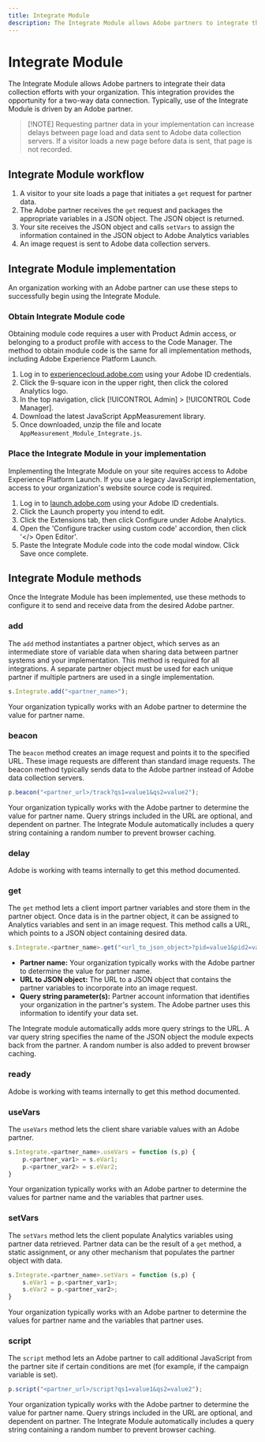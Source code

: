 ```yaml
---
title: Integrate Module
description: The Integrate Module allows Adobe partners to integrate their data collection efforts with your organization.
---
```


# Integrate Module

The Integrate Module allows Adobe partners to integrate their data collection efforts with your organization. This integration provides the opportunity for a two-way data connection. Typically, use of the Integrate Module is driven by an Adobe partner.

>[!NOTE] Requesting partner data in your implementation can increase delays between page load and data sent to Adobe data collection servers. If a visitor loads a new page before data is sent, that page is not recorded.

## Integrate Module workflow

1. A visitor to your site loads a page that initiates a `get` request for partner data.
2. The Adobe partner receives the `get` request and packages the appropriate variables in a JSON object. The JSON object is returned.
3. Your site receives the JSON object and calls `setVars` to assign the information contained in the JSON object to Adobe Analytics variables
4. An image request is sent to Adobe data collection servers.

## Integrate Module implementation

An organization working with an Adobe partner can use these steps to successfully begin using the Integrate Module.

### Obtain Integrate Module code

Obtaining module code requires a user with Product Admin access, or belonging to a product profile with access to the Code Manager. The method to obtain module code is the same for all implementation methods, including Adobe Experience Platform Launch.

1. Log in to [experiencecloud.adobe.com](https://experiencecloud.adobe.com) using your Adobe ID credentials.
1. Click the 9-square icon in the upper right, then click the colored Analytics logo.
1. In the top navigation, click [!UICONTROL Admin] > [!UICONTROL Code Manager].
1. Download the latest JavaScript AppMeasurement library.
1. Once downloaded, unzip the file and locate `AppMeasurement_Module_Integrate.js`.

### Place the Integrate Module in your implementation

Implementing the Integrate Module on your site requires access to Adobe Experience Platform Launch. If you use a legacy JavaScript implementation, access to your organization's website source code is required.

1. Log in to [launch.adobe.com](https://launch.adobe.com) using your Adobe ID credentials.
2. Click the Launch property you intend to edit.
3. Click the Extensions tab, then click Configure under Adobe Analytics.
4. Open the 'Configure tracker using custom code' accordion, then click '</> Open Editor'.
5. Paste the Integrate Module code into the code modal window. Click Save once complete.

## Integrate Module methods

Once the Integrate Module has been implemented, use these methods to configure it to send and receive data from the desired Adobe partner.

### add

The `add` method instantiates a partner object, which serves as an intermediate store of variable data when sharing data between partner systems and your implementation. This method is required for all integrations. A separate partner object must be used for each unique partner if multiple partners are used in a single implementation.

```JavaScript
s.Integrate.add("<partner_name>");
```

Your organization typically works with an Adobe partner to determine the value for partner name.

### beacon

The `beacon` method creates an image request and points it to the specified URL. These image requests are different than standard image requests. The beacon method typically sends data to the Adobe partner instead of Adobe data collection servers.

```JavaScript
p.beacon("<partner_url>/track?qs1=value1&qs2=value2");
```

Your organization typically works with the Adobe partner to determine the value for partner name. Query strings included in the URL are optional, and dependent on partner. The Integrate Module automatically includes a query string containing a random number to prevent browser caching.

### delay

Adobe is working with teams internally to get this method documented.

### get

The `get` method lets a client import partner variables and store them in the partner object. Once data is in the partner object, it can be assigned to Analytics variables and sent in an image request. This method calls a URL, which points to a JSON object containing desired data.

```JavaScript
s.Integrate.<partner_name>.get("<url_to_json_object>?pid=value1&pid2=value2");
```

* **Partner name:** Your organization typically works with the Adobe partner to determine the value for partner name.
* **URL to JSON object:** The URL to a JSON object that contains the partner variables to incorporate into an image request.
* **Query string parameter(s):** Partner account information that identifies your organization in the partner's system. The Adobe partner uses this information to identify your data set.

The Integrate module automatically adds more query strings to the URL. A var query string specifies the name of the JSON object the module expects back from the partner. A random number is also added to prevent browser caching.

### ready

Adobe is working with teams internally to get this method documented.

### useVars

The `useVars` method lets the client share variable values with an Adobe partner.

```JavaScript
s.Integrate.<partner_name>.useVars = function (s,p) {
    p.<partner_var1> = s.eVar1;
    p.<partner_var2> = s.eVar2;
}
```

Your organization typically works with an Adobe partner to determine the values for partner name and the variables that partner uses.

### setVars

The `setVars` method lets the client populate Analytics variables using partner data retrieved. Partner data can be the result of a `get` method, a static assignment, or any other mechanism that populates the partner object with data.

```JavaScript
s.Integrate.<partner_name>.setVars = function (s,p) {
    s.eVar1 = p.<partner_var1>;
    s.eVar2 = p.<partner_var2>;
}
```

Your organization typically works with an Adobe partner to determine the values for partner name and the variables that partner uses.

### script

The `script` method lets an Adobe partner to call additional JavaScript from the partner site if certain conditions are met (for example, if the campaign variable is set).

```JavaScript
p.script("<partner_url>/script?qs1=value1&qs2=value2");
```

Your organization typically works with the Adobe partner to determine the value for partner name. Query strings included in the URL are optional, and dependent on partner. The Integrate Module automatically includes a query string containing a random number to prevent browser caching.
